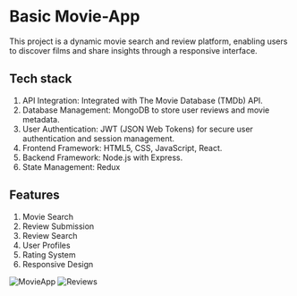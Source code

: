 # Basic Movie-App
This project is a dynamic movie search and review platform, enabling users to discover films and share insights through a responsive interface. 

## Tech stack
1. API Integration: Integrated with The Movie Database (TMDb) API.
2. Database Management: MongoDB to store user reviews and movie metadata.
3. User Authentication: JWT (JSON Web Tokens) for secure user authentication and session management.
4. Frontend Framework: HTML5, CSS, JavaScript, React.
5. Backend Framework: Node.js with Express.
6. State Management: Redux

## Features
1. Movie Search
2. Review Submission
3. Review Search
4. User Profiles
5. Rating System
6. Responsive Design

![MovieApp](https://github.com/sharmaanchita/Frontend-Movie-App/assets/107151636/a0c2d29b-9105-42da-bb65-5b746e80a753)
![Reviews](https://github.com/sharmaanchita/Frontend-Movie-App/assets/107151636/a21974ad-9adb-4b12-a3a5-e98ed2f61950)

